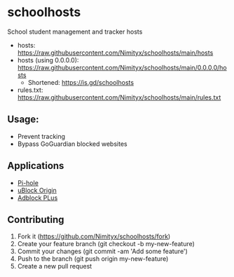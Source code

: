 # schoolhosts
School student management and tracker hosts
- hosts: https://raw.githubusercontent.com/Nimityx/schoolhosts/main/hosts
- hosts (using 0.0.0.0): https://raw.githubusercontent.com/Nimityx/schoolhosts/main/0.0.0.0/hosts
  - Shortened: https://is.gd/schoolhosts
- rules.txt: https://raw.githubusercontent.com/Nimityx/schoolhosts/main/rules.txt

## Usage:
- Prevent tracking
- Bypass GoGuardian blocked websites

## Applications
- [Pi-hole](https://pi-hole.net/)
- [uBlock Origin](https://github.com/gorhill/uBlock/)
- [Adblock PLus](https://adblockplus.org/)

## Contributing
1.  Fork it (https://github.com/Nimityx/schoolhosts/fork)
2.  Create your feature branch (git checkout -b my-new-feature)
3.  Commit your changes (git commit -am 'Add some feature')
4.  Push to the branch (git push origin my-new-feature)
5.  Create a new pull request
